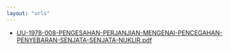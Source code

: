 ```yaml
---
layout: "urls"
---
```

* [UU-1978-008-PENGESAHAN-PERJANJIAN-MENGENAI-PENCEGAHAN-PENYEBARAN-SENJATA-SENJATA-NUKLIR.pdf](UU-1978-008-PENGESAHAN-PERJANJIAN-MENGENAI-PENCEGAHAN-PENYEBARAN-SENJATA-SENJATA-NUKLIR.pdf)
